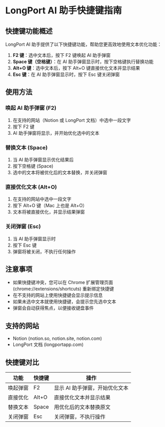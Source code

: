 # LongPort AI 助手快捷键指南

## 快捷键功能概述

LongPort AI 助手提供了以下快捷键功能，帮助您更高效地使用文本优化功能：

1. **F2 键**：选中文本后，按下 F2 键唤起 AI 助手弹窗
2. **Space 键（空格键）**：在 AI 助手弹窗显示时，按下空格键执行替换功能
3. **Alt+O 键**：选中文本后，按下 Alt+O 键直接优化文本并显示结果
4. **Esc 键**：在 AI 助手弹窗显示时，按下 Esc 键关闭弹窗

## 使用方法

### 唤起 AI 助手弹窗 (F2)
1. 在支持的网站（Notion 或 LongPort 文档）中选中一段文字
2. 按下 F2 键
3. AI 助手弹窗将显示，并开始优化选中的文本

### 替换文本 (Space)
1. 当 AI 助手弹窗显示优化结果后
2. 按下空格键 (Space)
3. 选中的文本将被优化后的文本替换，并关闭弹窗

### 直接优化文本 (Alt+O)
1. 在支持的网站中选中一段文字
2. 按下 Alt+O 键（Mac 上也是 Alt+O）
3. 文本将被直接优化，并显示结果弹窗

### 关闭弹窗 (Esc)
1. 当 AI 助手弹窗显示时
2. 按下 Esc 键
3. 弹窗将被关闭，不执行任何操作

## 注意事项

- 如果快捷键冲突，您可以在 Chrome 扩展管理页面 (chrome://extensions/shortcuts) 重新绑定快捷键
- 在不支持的网站上使用快捷键会显示提示信息
- 如果未选中文本就使用快捷键，会提示您先选中文本
- 弹窗会自动获得焦点，以便接收键盘事件

## 支持的网站

- Notion (notion.so, notion.site, notion.com)
- LongPort 文档 (longportapp.com)

## 快捷键对比

| 功能 | 快捷键 | 操作 |
|------|--------|------|
| 唤起弹窗 | F2 | 显示 AI 助手弹窗，开始优化文本 |
| 直接优化 | Alt+O | 直接优化文本并显示结果 |
| 替换文本 | Space | 用优化后的文本替换原文 |
| 关闭弹窗 | Esc | 关闭弹窗，不执行操作 |
